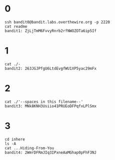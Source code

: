 
# 0

```
ssh bandit0@bandit.labs.overthewire.org -p 2220
cat readme
bandit1: ZjLjTmM6FvvyRnrb2rfNWOZOTa6ip5If
```

# 1

```
cat ./-
bandit2: 263JGJPfgU6LtdEvgfWU1XP5yac29mFx
```

# 2

```
cat ./'--spaces in this filename--'
bandit3: MNk8KNH3Usiio41PRUEoDFPqfxLPlSmx
```

# 3

```
cd inhere
ls -A
cat ...Hiding-From-You
bandit4: 2WmrDFRmJIq3IPxneAaMGhap0pFhF3NJ
```
